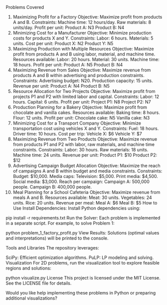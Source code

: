 Problems Covered
1. Maximizing Profit for a Factory
Objective: Maximize profit from products A and B.
Constraints:
Machine time: 12 hours/day.
Raw materials: 8 units/day.
Profit per unit:
Product A: N3
Product B: N4
2. Minimizing Cost for a Manufacturer
Objective: Minimize production costs for products X and Y.
Constraints:
Labor: 6 hours.
Materials: 5 units.
Cost per unit:
Product X: N2
Product Y: N5
3. Maximizing Production with Multiple Resources
Objective: Maximize profit from products A and B using labor, material, and machine time.
Resources available:
Labor: 20 hours.
Material: 30 units.
Machine time: 18 hours.
Profit per unit:
Product A: N5
Product B: N4
4. Maximizing Revenue from Sales
Objective: Maximize revenue from products A and B within advertising and production constraints.
Constraints:
Advertising budget: N20.
Production capacity: 15 units.
Revenue per unit:
Product A: N4
Product B: N5
5. Resource Allocation for Two Projects
Objective: Maximize profit from projects P1 and P2 with limited labor and capital.
Constraints:
Labor: 12 hours.
Capital: 6 units.
Profit per unit:
Project P1: N8
Project P2: N7
6. Production Planning for a Bakery
Objective: Maximize profit from chocolate and vanilla cakes.
Resources available:
Baking time: 8 hours.
Flour: 12 units.
Profit per unit:
Chocolate cake: N5
Vanilla cake: N3
7. Minimizing Cost for a Transport Company
Objective: Minimize transportation cost using vehicles X and Y.
Constraints:
Fuel: 18 hours.
Driver time: 10 hours.
Cost per trip:
Vehicle X: $6
Vehicle Y: $7
8. Maximizing Revenue from Two Products
Objective: Maximize revenue from products P1 and P2 with labor, raw materials, and machine time constraints.
Constraints:
Labor: 30 hours.
Raw materials: 18 units.
Machine time: 24 units.
Revenue per unit:
Product P1: $10
Product P2: $12
9. Advertising Campaign Budget Allocation
Objective: Maximize the reach of campaigns A and B within budget and media constraints.
Constraints:
Budget: $10,000.
Media caps:
Television: $5,000.
Print media: $4,500.
Social media: $3,000.
Reach per campaign:
Campaign A: 500,000 people.
Campaign B: 400,000 people.
10. Meal Planning for a School Cafeteria
Objective: Maximize revenue from meals A and B.
Resources available:
Meat: 30 units.
Vegetables: 24 units.
Rice: 20 units.
Revenue per meal:
Meal A: $6
Meal B: $5
How to Use
Install Dependencies:
Install Python dependencies using:

pip install -r requirements.txt
Run the Solver:
Each problem is implemented in a separate script. For example, to solve Problem 1:

python problem_1_factory_profit.py
View Results:
Solutions (optimal values and interpretations) will be printed to the console.

Tools and Libraries
The repository leverages:

SciPy: Efficient optimization algorithms.
PuLP: LP modeling and solving.
Visualization
For 2D problems, run the visualization tool to explore feasible regions and solutions:

python visualize.py
License
This project is licensed under the MIT License. See the LICENSE file for details.

Would you like help implementing these problems in Python or preparing additional visualizations?











